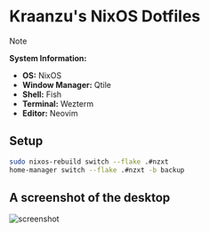# Kraanzu's NixOS Dotfiles

> [!NOTE]
>
> **System Information:**
>
> - **OS:** NixOS
> - **Window Manager:** Qtile
> - **Shell:** Fish
> - **Terminal:** Wezterm
> - **Editor:** Neovim


## Setup

```bash
sudo nixos-rebuild switch --flake .#nzxt
home-manager switch --flake .#nzxt -b backup
```


## A screenshot of the desktop

![screenshot](https://github.com/user-attachments/assets/c634acad-4f79-452b-8890-e742a104e7cd)
